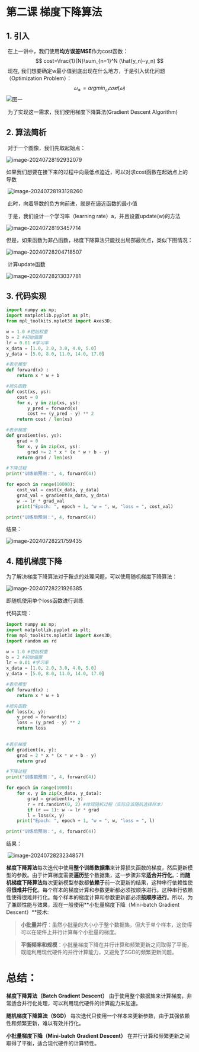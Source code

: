 # 第二课 梯度下降算法

## 1. 引入



​   在上一讲中，我们使用**均方误差MSE**作为cost函数：
$$
cost=\frac{1}{N}\sum_{n=1}^N (\hat{y_n}-y_n)
$$
​	现在, 我们想要确定w最小值到底出现在什么地方，于是引入优化问题（Optimization Problem）：
$$
𝜔_∗= arg min_𝜔𝑐𝑜𝑠𝑡(𝜔)
$$
​	![图一](https://raw.githubusercontent.com/2319157477/img_bed/main/img/image-20240728192242017.png)

​	为了实现这一需求，我们使用梯度下降算法(Gradient Descent Algorithm)

## 2. 算法简析

​	对于一个图像，我们先取起始点：

![image-20240728192932079](https://raw.githubusercontent.com/2319157477/img_bed/main/img/image-20240728192932079.png)

​	如果我们想要在接下来的过程中向最低点迫近，可以对求cost函数在起始点上的导数

​	![image-20240728193128260](https://raw.githubusercontent.com/2319157477/img_bed/main/img/image-20240728193128260.png)

​	此时，向着导数的负方向前进，就是在逼近函数的最小值

​	于是，我们设计一个学习率（learning rate）a，并且设置update(w)的方法

![image-20240728193457714](https://raw.githubusercontent.com/2319157477/img_bed/main/img/image-20240728193457714.png)

​	但是，如果函数为非凸函数，梯度下降算法只能找出局部最优点，类似下图情况：

![image-20240728204718507](https://raw.githubusercontent.com/2319157477/img_bed/main/img/image-20240728204718507.png)

​	计算update函数

![image-20240728213037781](https://raw.githubusercontent.com/2319157477/img_bed/main/img/image-20240728213037781.png)

## 3. 代码实现

~~~python
import numpy as np;
import matplotlib.pyplot as plt;
from mpl_toolkits.mplot3d import Axes3D;

w = 1.0 #初始权重
b = 2 #初始偏置
lr = 0.01 #学习率
x_data = [1.0, 2.0, 3.0, 4.0, 5.0]
y_data = [5.0, 8.0, 11.0, 14.0, 17.0]

#表示模型
def forward(x) :
    return x * w + b

#损失函数
def cost(xs, ys):
    cost = 0
    for x, y in zip(xs, ys):
        y_pred = forward(x)
        cost += (y_pred - y) ** 2
    return cost / len(xs)

#表示梯度
def gradient(xs, ys):
    grad = 0
    for x, y in zip(xs, ys):
        grad += 2 * x * (x * w + b - y)
    return grad / len(xs)

#下降过程
print("训练前预测：", 4, forward(4))

for epoch in range(10000):
    cost_val = cost(x_data, y_data)
    grad_val = gradient(x_data, y_data)
    w -= lr * grad_val
    print("Epoch: ", epoch + 1, "w = ", w, "loss = ", cost_val)

print("训练后预测：", 4, forward(4))
~~~

结果：

![image-20240728221759435](https://raw.githubusercontent.com/2319157477/img_bed/main/img/image-20240728221759435.png)

## 4. 随机梯度下降

为了解决梯度下降算法对于鞍点的处理问题，可以使用随机梯度下降算法：

![image-20240728221926385](https://raw.githubusercontent.com/2319157477/img_bed/main/img/image-20240728221926385.png)

即随机使用单个loss函数进行训练

代码实现：

~~~python
import numpy as np;
import matplotlib.pyplot as plt;
from mpl_toolkits.mplot3d import Axes3D;
import random as rd

w = 1.0 #初始权重
b = 2 #初始偏置
lr = 0.01 #学习率
x_data = [1.0, 2.0, 3.0, 4.0, 5.0]
y_data = [5.0, 8.0, 11.0, 14.0, 17.0]

#表示模型
def forward(x) :
    return x * w + b

#损失函数
def loss(x, y):
    y_pred = forward(x)
    loss = (y_pred - y) ** 2
    return loss
    

#表示梯度
def gradient(x, y):
    grad = 2 * x * (x * w + b - y)
    return grad

#下降过程
print("训练前预测：", 4, forward(4))

for epoch in range(1000):
    for x, y in zip(x_data, y_data):
        grad = gradient(x, y)
        r = rd.randint(0, 2) #体现随机过程（实际应该随机选择样本）
        if (r == 1): w -= lr * grad
        l = loss(x, y)
    print("Epoch: ", epoch + 1, "w = ", w, "loss = ", l)

print("训练后预测：", 4, forward(4))
~~~

结果：

​	![image-20240728232348571](https://raw.githubusercontent.com/2319157477/img_bed/main/img/image-20240728232348571.png)



​	**梯度下降算法**每次迭代中使用**整个训练数据集**来计算损失函数的梯度，然后更新模型的参数。由于计算梯度需要**遍历**整个数据集，这一步骤非常**适合并行化**。：而**随机梯度下降算法**每次更新模型参数都**依赖于**前一次更新的结果，这种串行依赖性使得**很难并行化**。每个样本的梯度计算和参数更新都必须按顺序进行。这种串行依赖性使得很难并行化。每个样本的梯度计算和参数更新都必须**按顺序进行**。所以，为了兼顾性能与效果，现在一般使用**小批量梯度下降（Mini-batch Gradient Descent）**技术:

> **小批量并行**：虽然小批量的大小小于整个数据集，但大于单个样本，这使得可以在硬件上并行计算每个小批量的梯度。

> **平衡频率和规模**：小批量梯度下降在并行计算和频繁更新之间取得了平衡，既能利用现代硬件的并行计算能力，又避免了SGD的频繁更新问题。

# 总结：

**梯度下降算法（Batch Gradient Descent）** 由于使用整个数据集来计算梯度，非常适合并行化处理，可以利用现代硬件的计算能力来加速。

**随机梯度下降算法（SGD）** 每次迭代只使用一个样本来更新参数，由于其强依赖性和频繁更新，难以有效并行化。

**小批量梯度下降（Mini-batch Gradient Descent）** 在并行计算和频繁更新之间取得了平衡，适合现代硬件的计算特性。

